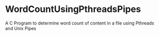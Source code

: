 # WordCountUsingPthreadsPipes
A C Program to determine word count of content in a file using Pthreads and Unix Pipes

